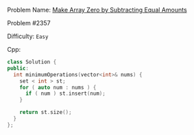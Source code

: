 Problem Name: [Make Array Zero by Subtracting Equal Amounts](https://leetcode.com/problems/make-array-zero-by-subtracting-equal-amounts/)

Problem #2357

Difficulty: `Easy`

Cpp:

```cpp
class Solution {
public:
  int minimumOperations(vector<int>& nums) {
    set < int > st;
    for ( auto num : nums ) {
      if ( num ) st.insert(num);
    }

    return st.size();
  }
};
```
